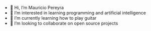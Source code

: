 - 👋 Hi, I’m Mauricio Pereyra
- 👀 I’m interested in learning programming and artificial intelligence
- 🌱 I’m currently learning how to play guitar
- 💞️ I’m looking to collaborate on open source projects

<!---
mauriciopereyra/mauriciopereyra is a ✨ special ✨ repository because its `README.md` (this file) appears on your GitHub profile.
You can click the Preview link to take a look at your changes.
--->
